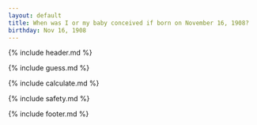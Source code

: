 ```yaml
---
layout: default
title: When was I or my baby conceived if born on November 16, 1908?
birthday: Nov 16, 1908
---
```


{% include header.md %}

{% include guess.md %}

{% include calculate.md %}

{% include safety.md %}

{% include footer.md %}




